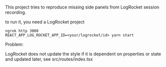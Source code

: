This project tries to reproduce missing side panels from LogRocket session recording.

to run it, you need a LogRocket project

```
ngrok http 3000
REACT_APP_LOG_ROCKET_APP_ID=<your/logrocket/id> yarn start
```

Problem:

LogRocket does not update the style if it is dependent on properties or state and updated later, see src/routes/index.tsx
